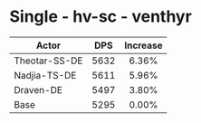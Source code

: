# Single - hv-sc - venthyr
| Actor | DPS | Increase |
|---|:---:|:---:|
|Theotar-SS-DE|5632|6.36%|
|Nadjia-TS-DE|5611|5.96%|
|Draven-DE|5497|3.80%|
|Base|5295|0.00%|
